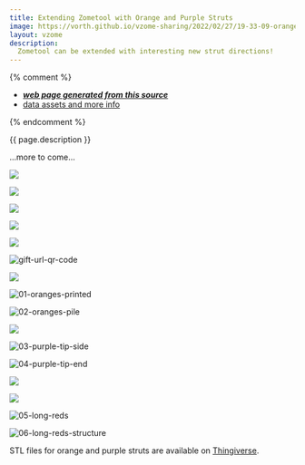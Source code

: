 ```yaml
---
title: Extending Zometool with Orange and Purple Struts
image: https://vorth.github.io/vzome-sharing/2022/02/27/19-33-09-orange-purple-snub-dodec/orange-purple-snub-dodec.png
layout: vzome
description:
  Zometool can be extended with interesting new strut directions!
---
```


{% comment %}
 - [***web page generated from this source***][post]
 - [data assets and more info][github]

[post]: <https://vorth.github.io/vzome-sharing/g4g/14/gift.html>
[github]: <https://github.com/vorth/vzome-sharing/tree/main/2022/02/27/19-33-09-orange-purple-snub-dodec/>
{% endcomment %}

{{ page.description }}

...more to come...

<vzome-viewer style="width: 100%; height: 65vh;"
       src="https://vorth.github.io/vzome-sharing/2022/02/27/19-33-09-orange-purple-snub-dodec/orange-purple-snub-dodec.vZome" >
  <img src="https://vorth.github.io/vzome-sharing/2022/02/27/19-33-09-orange-purple-snub-dodec/orange-purple-snub-dodec.png" />
</vzome-viewer>

<vzome-viewer style="width: 100%; height: 65vh;"
       src="https://vorth.github.io/vzome-sharing/2022/04/02/14-57-26-rgbp-odd-squash-grid/rgbp-odd-squash-grid.vZome" >
  <img src="https://vorth.github.io/vzome-sharing/2022/04/02/14-57-26-rgbp-odd-squash-grid/rgbp-odd-squash-grid.png" />
</vzome-viewer>

<vzome-viewer style="width: 100%; height: 65vh;"
       src="https://vorth.github.io/vzome-sharing/2022/04/02/14-59-35-purple-giant-tetra/purple-giant-tetra.vZome" >
  <img src="https://vorth.github.io/vzome-sharing/2022/04/02/14-59-35-purple-giant-tetra/purple-giant-tetra.png" />
</vzome-viewer>

<vzome-viewer style="width: 100%; height: 65vh;"
       src="https://vorth.github.io/vzome-sharing/2022/04/02/15-24-31-red-stretch-120-cell/red-stretch-120-cell.vZome" >
  <img src="https://vorth.github.io/vzome-sharing/2022/04/02/15-24-31-red-stretch-120-cell/red-stretch-120-cell.png" />
</vzome-viewer>

<vzome-viewer style="width: 100%; height: 65vh;"
       src="https://vorth.github.io/vzome-sharing/2022/04/02/15-33-48-brian-hall-orange-purple-tangle/brian-hall-orange-purple-tangle.vZome" >
  <img src="https://vorth.github.io/vzome-sharing/2022/04/02/15-33-48-brian-hall-orange-purple-tangle/brian-hall-orange-purple-tangle.png" />
</vzome-viewer>

![gift-url-qr-code](https://user-images.githubusercontent.com/1584024/161433524-86f287aa-8ce6-4c92-852d-e087b6af55fc.png)

<vzome-viewer style="width: 100%; height: 65vh;"
       src="https://vorth.github.io/vzome-sharing/2016/06/04/23-21-58-orange-6-short-sprued/orange-6-short-sprued.vZome" >
  <img src="https://vorth.github.io/vzome-sharing/2016/06/04/23-21-58-orange-6-short-sprued/orange-6-short-sprued.png" />
</vzome-viewer>

![01-oranges-printed](https://user-images.githubusercontent.com/1584024/161401148-b2015ee9-bc67-41af-9283-8971f6abe0c8.jpg)

![02-oranges-pile](https://user-images.githubusercontent.com/1584024/161401158-85a70ba8-3c81-4cf3-a114-9acecf7c1e44.jpg)

<vzome-viewer style="width: 100%; height: 65vh;"
       src="https://vorth.github.io/vzome-sharing/2016/06/06/19-29-37-purple-6-medium-sprued/purple-6-medium-sprued.vZome" >
  <img src="https://vorth.github.io/vzome-sharing/2016/06/06/19-29-37-purple-6-medium-sprued/purple-6-medium-sprued.png" />
</vzome-viewer>

![03-purple-tip-side](https://user-images.githubusercontent.com/1584024/161401168-9d2c461b-4267-4ef8-9e78-d631475b729d.jpg)

![04-purple-tip-end](https://user-images.githubusercontent.com/1584024/161401169-f28846c1-cbd4-47a9-95a7-dc38f3ab3303.jpg)

<vzome-viewer style="width: 100%; height: 65vh;"
       src="https://vorth.github.io/vzome-sharing/2022/04/02/12-50-51-short-purple-more-tip-batch/short-purple-more-tip-batch.vZome" >
  <img src="https://vorth.github.io/vzome-sharing/2022/04/02/12-50-51-short-purple-more-tip-batch/short-purple-more-tip-batch.png" />
</vzome-viewer>

<vzome-viewer style="width: 100%; height: 65vh;"
       src="https://vorth.github.io/vzome-sharing/2022/04/02/13-14-43-three-long-reds-new-tips/three-long-reds-new-tips.vZome" >
  <img src="https://vorth.github.io/vzome-sharing/2022/04/02/13-14-43-three-long-reds-new-tips/three-long-reds-new-tips.png" />
</vzome-viewer>

![05-long-reds](https://user-images.githubusercontent.com/1584024/161401179-0cb91cc0-b2af-472c-a8c3-ec2cbb07ef45.jpg)

![06-long-reds-structure](https://user-images.githubusercontent.com/1584024/161401181-135c8288-d232-4d13-867b-c6891676458e.jpg)

STL files for orange and purple struts are available on [Thingiverse](https://www.thingiverse.com/vzome/designs).

